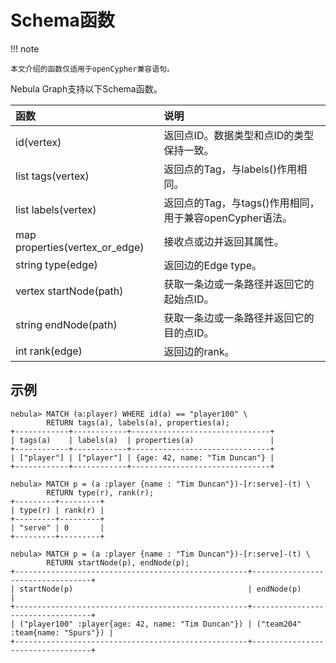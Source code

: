 # Schema函数

!!! note

    本文介绍的函数仅适用于openCypher兼容语句。

Nebula Graph支持以下Schema函数。

|函数| 说明 |
|:----  |  :----|
| id(vertex) | 返回点ID。数据类型和点ID的类型保持一致。|
|list tags(vertex) | 返回点的Tag，与labels()作用相同。|
|list labels(vertex) | 返回点的Tag，与tags()作用相同，用于兼容openCypher语法。|
|map properties(vertex_or_edge) | 接收点或边并返回其属性。|
|string type(edge) | 返回边的Edge type。|
|vertex startNode(path) | 获取一条边或一条路径并返回它的起始点ID。|
|string endNode(path) | 获取一条边或一条路径并返回它的目的点ID。|
|int rank(edge) | 返回边的rank。|

## 示例

```ngql
nebula> MATCH (a:player) WHERE id(a) == "player100" \
        RETURN tags(a), labels(a), properties(a);
+------------+------------+-------------------------------+
| tags(a)    | labels(a)  | properties(a)                 |
+------------+------------+-------------------------------+
| ["player"] | ["player"] | {age: 42, name: "Tim Duncan"} |
+------------+------------+-------------------------------+

nebula> MATCH p = (a :player {name : "Tim Duncan"})-[r:serve]-(t) \
        RETURN type(r), rank(r);
+---------+---------+
| type(r) | rank(r) |
+---------+---------+
| "serve" | 0       |
+---------+---------+

nebula> MATCH p = (a :player {name : "Tim Duncan"})-[r:serve]-(t) \
        RETURN startNode(p), endNode(p);
+----------------------------------------------------+----------------------------------+
| startNode(p)                                       | endNode(p)                       |
+----------------------------------------------------+----------------------------------+
| ("player100" :player{age: 42, name: "Tim Duncan"}) | ("team204" :team{name: "Spurs"}) |
+----------------------------------------------------+----------------------------------+
```
